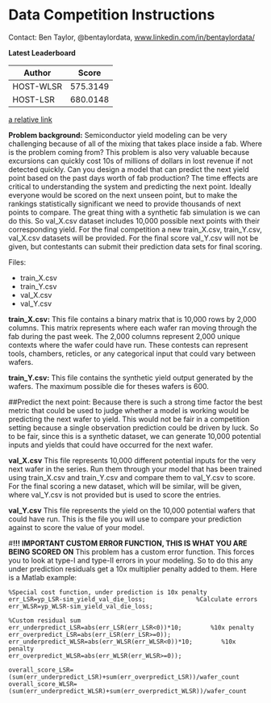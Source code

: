 # Data Competition Instructions

Contact: Ben Taylor, @bentaylordata, www.linkedin.com/in/bentaylordata/

**Latest Leaderboard**

| Author  | Score |
| ------------- | ------------- |
| HOST-WLSR  | 575.3149  |
| HOST-LSR  | 680.0148  |

[a relative link](LSR_example.m)

**Problem background:**
Semiconductor yield modeling can be very challenging because of all of the mixing that takes place inside a fab. Where is the problem coming from? This problem is also very valuable because excursions can quickly cost 10s of millions of dollars in lost revenue if not detected quickly. Can you design a model that can predict the next yield point based on the past days worth of fab production? The time effects are critical to understanding the system and predicting the next point. Ideally everyone would be scored on the next unseen point, but to make the rankings statistically significant we need to provide thousands of next points to compare. The great thing with a synthetic fab simulation is we can do this. So val_X.csv dataset includes 10,000 possible next points with their corresponding yield. For the final competition a new train_X.csv, train_Y.csv, val_X.csv datasets will be provided. For the final score val_Y.csv will not be given, but contestants can submit their prediction data sets for final scoring.


Files:

  * train_X.csv
  * train_Y.csv
  * val_X.csv
  * val_Y.csv

**train_X.csv:**
This file contains a binary matrix that is 10,000 rows by 2,000 columns. This matrix represents where each wafer ran moving through the fab during the past week. The 2,000 columns represent 2,000 unique contexts where the wafer could have run. These contests can represent tools, chambers, reticles, or any categorical input that could vary between wafers.

**train_Y.csv:**
This file contains the synthetic yield output generated by the wafers. The maximum possible die for theses wafers is 600.

##Predict the next point:
Because there is such a strong time factor the best metric that could be used to judge whether a model is working would be predicting the next wafer to yield. This would not be fair in a competition setting because a single observation prediction could be driven by luck. So to be fair, since this is a synthetic dataset, we can generate 10,000 potential inputs and yields that could have occurred for the next wafer.

**val_X.csv**
This file represents 10,000 different potential inputs for the very next wafer in the series. Run them through your model that has been trained using train_X.csv and train_Y.csv and compare them to val_Y.csv to score. For the final scoring a new dataset, which will be similar, will be given, where val_Y.csv is not provided but is used to score the entries.

**val_Y.csv**
This file represents the yield on the 10,000 potential wafers that could have run. This is the file you will use to compare your prediction against to score the value of your model.

#**!!! IMPORTANT CUSTOM ERROR FUNCTION, THIS IS WHAT YOU ARE BEING SCORED ON**
This problem has a custom error function. This forces you to look at type-I and type-II errors in your modeling. So to do this any under prediction residuals get a 10x multiplier penalty added to them. Here is a Matlab example:

```
%Special cost function, under prediction is 10x penalty
err_LSR=yp_LSR-sim_yield_val_die_loss;              %Calculate errors
err_WLSR=yp_WLSR-sim_yield_val_die_loss;

%Custom residual sum
err_underpredict_LSR=abs(err_LSR(err_LSR<0))*10;        %10x penalty
err_overpredict_LSR=abs(err_LSR(err_LSR>=0));
err_underpredict_WLSR=abs(err_WLSR(err_WLSR<0))*10;        %10x penalty
err_overpredict_WLSR=abs(err_WLSR(err_WLSR>=0));

overall_score_LSR=(sum(err_underpredict_LSR)+sum(err_overpredict_LSR))/wafer_count
overall_score_WLSR=(sum(err_underpredict_WLSR)+sum(err_overpredict_WLSR))/wafer_count
```
